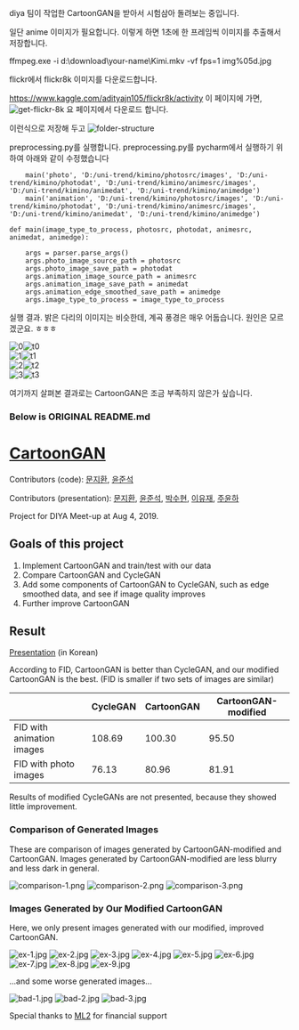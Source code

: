 diya 팀이 작업한 CartoonGAN을 받아서 시험삼아 돌려보는 중입니다.

일단 anime 이미지가 필요합니다. 이렇게 하면 1초에 한 프레임씩 이미지를 추출해서 저장합니다.

ffmpeg.exe -i d:\download\your-name\Kimi.mkv -vf fps=1 img%05d.jpg

flickr에서 flickr8k 이미지를 다운로드합니다.

https://www.kaggle.com/adityajn105/flickr8k/activity
이 페이지에 가면,
![get-flickr-8k](./flickr8k.png)
요 페이지에서 다운로드 합니다.

이런식으로 저장해 두고
![folder-structure](./folders.png)

preprocessing.py를 실행합니다.
preprocessing.py를 pycharm에서 실행하기 위하여 아래와 같이 수정했습니다
```
    main('photo', 'D:/uni-trend/kimino/photosrc/images', 'D:/uni-trend/kimino/photodat', 'D:/uni-trend/kimino/animesrc/images', 'D:/uni-trend/kimino/animedat', 'D:/uni-trend/kimino/animedge')
    main('animation', 'D:/uni-trend/kimino/photosrc/images', 'D:/uni-trend/kimino/photodat', 'D:/uni-trend/kimino/animesrc/images', 'D:/uni-trend/kimino/animedat', 'D:/uni-trend/kimino/animedge')
```

```
def main(image_type_to_process, photosrc, photodat, animesrc, animedat, animedge):
```

```
    args = parser.parse_args()
    args.photo_image_source_path = photosrc
    args.photo_image_save_path = photodat
    args.animation_image_source_path = animesrc
    args.animation_image_save_path = animedat
    args.animation_edge_smoothed_save_path = animedge
    args.image_type_to_process = image_type_to_process
```

실행 결과. 밝은 다리의 이미지는 비슷한데, 계곡 풍경은 매우 어둡습니다.
원인은 모르겠군요. ㅎㅎㅎ

![0](./images/t0.jpg)![t0](./images/0.jpg)<br>
![1](./images/t1.jpg)![t1](./images/1.jpg)<br>
![2](./images/t2.jpg)![t2](./images/2.jpg)<br>
![3](./images/t3.jpg)![t3](./images/3.jpg)<br>

여기까지 살펴본 결과로는 CartoonGAN은 조금 부족하지 않은가 싶습니다.

### Below is ORIGINAL README.md

# [CartoonGAN](http://openaccess.thecvf.com/content_cvpr_2018/papers/Chen_CartoonGAN_Generative_Adversarial_CVPR_2018_paper.pdf)

Contributors (code): [문지환](https://github.com/mnmjh1215), [윤준석](https://github.com/kokookok77)

Contributors (presentation): [문지환](https://github.com/mnmjh1215), [윤준석](https://github.com/kokookok77), [박수현](https://github.com/suhyunS2), [이유재](https://github.com/yujaelee), [주윤하](https://github.com/YoonHaJoo)

Project for DIYA Meet-up at Aug 4, 2019.

## Goals of this project

1. Implement CartoonGAN and train/test with our data
2. Compare CartoonGAN and CycleGAN
3. Add some components of CartoonGAN to CycleGAN, such as edge smoothed data, and see if image quality improves
4. Further improve CartoonGAN

## Result

[Presentation](./images/DIYA-meet-up-CV_2019-08-04.pdf) (in Korean)

According to FID, CartoonGAN is better than CycleGAN, and our modified CartoonGAN is the best. (FID is smaller if two sets of images are similar)

|                           | CycleGAN | CartoonGAN | CartoonGAN-modified |
|---------------------------|----------|------------|---------------------|
| FID with animation images | 108.69   | 100.30     | 95.50               |
| FID with photo images     | 76.13    | 80.96      | 81.91               |

Results of modified CycleGANs are not presented, because they showed little improvement.

### Comparison of Generated Images

These are comparison of images generated by CartoonGAN-modified and CartoonGAN. Images generated by CartoonGAN-modified are less blurry and less dark in general.

![comparison-1.png](./images/comparison-1.png)
![comparison-2.png](./images/comparison-2.png)
![comparison-3.png](./images/comparison-3.png)

### Images Generated by Our Modified CartoonGAN

Here, we only present images generated with our modified, improved CartoonGAN.

![ex-1.jpg](./images/ex-1.jpg)
![ex-2.jpg](./images/ex-2.jpg)
![ex-3.jpg](./images/ex-3.jpg)
![ex-4.jpg](./images/ex-4.jpg)
![ex-5.jpg](./images/ex-5.jpg)
![ex-6.jpg](./images/ex-6.jpg)
![ex-7.jpg](./images/ex-7.jpg)
![ex-8.jpg](./images/ex-8.jpg)
![ex-9.jpg](./images/ex-9.jpg)

...and some worse generated images...

![bad-1.jpg](./images/bad-1.jpg)
![bad-2.jpg](./images/bad-2.jpg)
![bad-3.jpg](./images/bad-3.jpg)

Special thanks to [ML2](https://github.com/kc-ml2) for financial support

